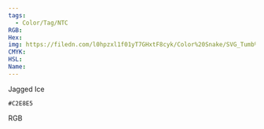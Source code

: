 ```yaml
---
tags:
  - Color/Tag/NTC
RGB:
Hex:
img: https://filedn.com/l0hpzxl1f01yT7GHxtF8cyk/Color%20Snake/SVG_Tumb%20Mass%20No%20Name/C2E8E5.svg
CMYK:
HSL:
Name:
---
```

Jagged Ice
```palette
#C2E8E5
```
RGB
